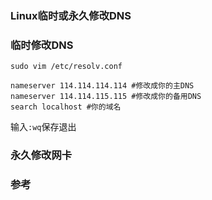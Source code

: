 ### Linux临时或永久修改DNS

### 临时修改DNS
```
sudo vim /etc/resolv.conf
```

```
nameserver 114.114.114.114 #修改成你的主DNS
nameserver 114.114.115.115 #修改成你的备用DNS
search localhost #你的域名
```

输入`:wq`保存退出

### 永久修改网卡


### 参考
